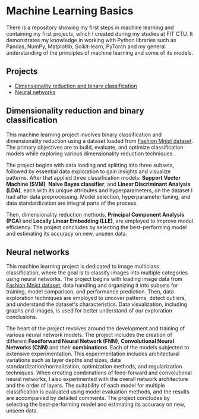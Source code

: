 # Machine Learning Basics
There is a repository showing my first steps in machine learning and containing my first projects, which I created during my studies at FIT CTU. It demonstrates my knowledge in working with Python libraries such as Pandas, NumPy, Matplotlib, Scikit-learn, PyTorch and my general understanding of the principles of machine learning and some of its models.

## Projects
- [Dimensionality reduction and binary classification](#Dimensionality-reduction-and-binary-classification)
- [Neural networks](#Neural-networks)

## Dimensionality reduction and binary classification
This machine learning project involves binary classification and dimensionality reduction using a dataset loaded from [Fashion Mnist dataset](https://www.kaggle.com/datasets/zalando-research/fashionmnist). The primary objectives are to build, evaluate, and optimize classification models while exploring various dimensionality reduction techniques.

The project begins with data loading and splitting into three subsets, followed by essential data exploration to gain insights and visualize patterns. After that applied three classification models: **Support Vector Machine (SVM)**, **Naive Bayes classifier**, and **Linear Discriminant Analysis (LDA)**, each with its unique attributes and hyperparameters, on the dataset I had after data preprocessing. Model selection, hyperparameter tuning, and data standardization are integral parts of the process.

Then, dimensionality reduction methods, **Principal Component Analysis (PCA)** and **Locally Linear Embedding (LLE)**, are employed to improve model efficiency. The project concludes by selecting the best-performing model and estimating its accuracy on new, unseen data.

## Neural networks
This machine learning project is dedicated to image multiclass classification, where the goal is to classify images into multiple categories using neural networks. The project begins with loading image data from [Fashion Mnist dataset](https://www.kaggle.com/datasets/zalando-research/fashionmnist), data handling and organizing it into subsets for training, model comparison, and performance prediction. Then, data exploration techniques are employed to uncover patterns, detect outliers, and understand the dataset's characteristics. Data visualization, including graphs and images, is used for better understand of our exploration conclusions.

The heart of the project revolves around the development and training of various neural network models. The project includes the creation of different **Feedforward Neural Network (FNN)**, **Convolutional Neural Networks (CNN)** and their **combinations**. Each of the models subjected to extensive experimentation. This experimentation includes architectural variations such as layer depths and sizes, data standardization/normalization, optimization methods, and regularization techniques. When creating combinations of feed-forward and convolutional neural networks, I also experimented with the overall network architecture and the order of layers. The suitability of each model for multiple classification is evaluated using model evaluation methods, and the results are accompanied by detailed comments. The project concludes by selecting the best-performing model and estimating its accuracy on new, unseen data.